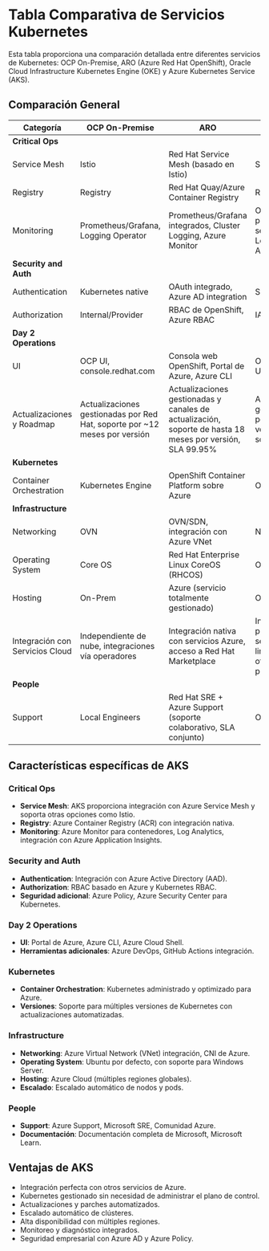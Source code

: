 # Tabla Comparativa de Servicios Kubernetes

Esta tabla proporciona una comparación detallada entre diferentes servicios de Kubernetes: OCP On-Premise, ARO (Azure Red Hat OpenShift), Oracle Cloud Infrastructure Kubernetes Engine (OKE) y Azure Kubernetes Service (AKS).

## Comparación General

| Categoría | OCP On-Premise | ARO | Oracle | AKS |
|-----------|----------------|-----|--------|-----|
| **Critical Ops** | | | | |
| Service Mesh | Istio | Red Hat Service Mesh (basado en Istio) | Service Mesh | Istio/Linkerd/Open Service Mesh |
| Registry | Registry | Red Hat Quay/Azure Container Registry | Registry | Azure Container Registry |
| Monitoring | Prometheus/Grafana, Logging Operator | Prometheus/Grafana integrados, Cluster Logging, Azure Monitor | OCI O&M platform services, OCI Logging Analytics | Azure Monitor, Container Insights |
| **Security and Auth** | | | | |
| Authentication | Kubernetes native | OAuth integrado, Azure AD integration | Security | Azure AD Integration |
| Authorization | Internal/Provider | RBAC de OpenShift, Azure RBAC | IAM | Azure RBAC, Kubernetes RBAC |
| **Day 2 Operations** | | | | |
| UI | OCP UI, console.redhat.com | Consola web OpenShift, Portal de Azure, Azure CLI | OKE Clusters UI | Azure Portal, Azure CLI |
| Actualizaciones y Roadmap | Actualizaciones gestionadas por Red Hat, soporte por ~12 meses por versión | Actualizaciones gestionadas y canales de actualización, soporte de hasta 18 meses por versión, SLA 99.95% | Actualizaciones gestionadas por Oracle, 3-4 versiones soportadas | Actualizaciones automatizadas, soporte para N-2 versiones, ciclo de vida de ~12 meses por versión |
| **Kubernetes** | | | | |
| Container Orchestration | Kubernetes Engine | OpenShift Container Platform sobre Azure | OKE | Managed Kubernetes |
| **Infrastructure** | | | | |
| Networking | OVN | OVN/SDN, integración con Azure VNet | Network | Azure CNI, Kubenet |
| Operating System | Core OS | Red Hat Enterprise Linux CoreOS (RHCOS) | Oracle Linux | Ubuntu, Windows Server (nodos) |
| Hosting | On-Prem | Azure (servicio totalmente gestionado) | OCI | Azure |
| Integración con Servicios Cloud | Independiente de nube, integraciones vía operadores | Integración nativa con servicios Azure, acceso a Red Hat Marketplace | Integración profunda con servicios OCI, limitada con otros proveedores | Integración nativa con +200 servicios Azure, Azure Arc para servicios multi-nube |
| **People** | | | | |
| Support | Local Engineers | Red Hat SRE + Azure Support (soporte colaborativo, SLA conjunto) | Oracle Support | Microsoft Azure Support |

## Características específicas de AKS

### Critical Ops
- **Service Mesh**: AKS proporciona integración con Azure Service Mesh y soporta otras opciones como Istio.
- **Registry**: Azure Container Registry (ACR) con integración nativa.
- **Monitoring**: Azure Monitor para contenedores, Log Analytics, integración con Azure Application Insights.

### Security and Auth
- **Authentication**: Integración con Azure Active Directory (AAD).
- **Authorization**: RBAC basado en Azure y Kubernetes RBAC.
- **Seguridad adicional**: Azure Policy, Azure Security Center para Kubernetes.

### Day 2 Operations
- **UI**: Portal de Azure, Azure CLI, Azure Cloud Shell.
- **Herramientas adicionales**: Azure DevOps, GitHub Actions integración.

### Kubernetes
- **Container Orchestration**: Kubernetes administrado y optimizado para Azure.
- **Versiones**: Soporte para múltiples versiones de Kubernetes con actualizaciones automatizadas.

### Infrastructure
- **Networking**: Azure Virtual Network (VNet) integración, CNI de Azure.
- **Operating System**: Ubuntu por defecto, con soporte para Windows Server.
- **Hosting**: Azure Cloud (múltiples regiones globales).
- **Escalado**: Escalado automático de nodos y pods.

### People
- **Support**: Azure Support, Microsoft SRE, Comunidad Azure.
- **Documentación**: Documentación completa de Microsoft, Microsoft Learn.

## Ventajas de AKS
- Integración perfecta con otros servicios de Azure.
- Kubernetes gestionado sin necesidad de administrar el plano de control.
- Actualizaciones y parches automatizados.
- Escalado automático de clústeres.
- Alta disponibilidad con múltiples regiones.
- Monitoreo y diagnóstico integrados.
- Seguridad empresarial con Azure AD y Azure Policy.